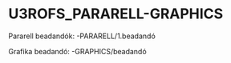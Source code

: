 # U3ROFS_PARARELL-GRAPHICS

Pararell beadandók:
-PARARELL/1.beadandó

Grafika beadandó:
-GRAPHICS/beadandó
